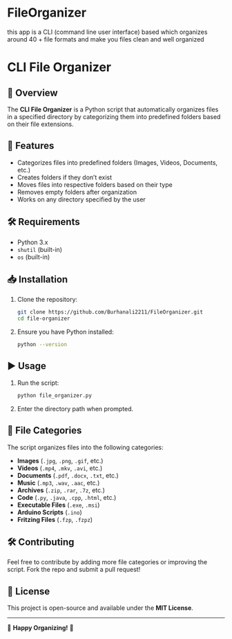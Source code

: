# FileOrganizer
this app is a CLI (command line user interface) based which organizes around 40 + file formats and make you files clean and well organized

# CLI File Organizer

## 📌 Overview
The **CLI File Organizer** is a Python script that automatically organizes files in a specified directory by categorizing them into predefined folders based on their file extensions.

## 🚀 Features
- Categorizes files into predefined folders (Images, Videos, Documents, etc.)
- Creates folders if they don’t exist
- Moves files into respective folders based on their type
- Removes empty folders after organization
- Works on any directory specified by the user

## 🛠️ Requirements
- Python 3.x
- `shutil` (built-in)
- `os` (built-in)

## 📥 Installation
1. Clone the repository:
   ```sh
   git clone https://github.com/Burhanali2211/FileOrganizer.git
   cd file-organizer
   ```
2. Ensure you have Python installed:
   ```sh
   python --version
   ```

## ▶️ Usage
1. Run the script:
   ```sh
   python file_organizer.py
   ```
2. Enter the directory path when prompted.

## 📂 File Categories
The script organizes files into the following categories:
- **Images** (`.jpg`, `.png`, `.gif`, etc.)
- **Videos** (`.mp4`, `.mkv`, `.avi`, etc.)
- **Documents** (`.pdf`, `.docx`, `.txt`, etc.)
- **Music** (`.mp3`, `.wav`, `.aac`, etc.)
- **Archives** (`.zip`, `.rar`, `.7z`, etc.)
- **Code** (`.py`, `.java`, `.cpp`, `.html`, etc.)
- **Executable Files** (`.exe`, `.msi`)
- **Arduino Scripts** (`.ino`)
- **Fritzing Files** (`.fzp`, `.fzpz`)

## 🛠️ Contributing
Feel free to contribute by adding more file categories or improving the script. Fork the repo and submit a pull request!

## 📜 License
This project is open-source and available under the **MIT License**.

---
🚀 **Happy Organizing!** 🎯

